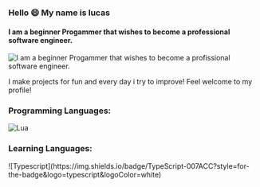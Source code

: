 ### Hello 😄 My name is lucas
#### I am a beginner Progammer that wishes to become a professional software engineer.
![I am a beginner Progammer that wishes to become a profissional software engineer.](https://encrypted-tbn0.gstatic.com/images?q=tbn:ANd9GcR4FNrWJEjF28p7USiVWaDup0Ot3auK_Sr428xx0bzHvSz-lzABd0RkRWjI8TxOLJ0GXg&usqp=CAU)

I make projects for fun and every day i try to improve! Feel welcome to my profile!

<h3>Programming Languages:</h3>
<p align="left">

![Lua](https://img.shields.io/badge/lua-%232C2D72.svg?style=for-the-badge&logo=lua&logoColor=white)
  
</p>

<h3>Learning Languages:</h3>

<p>
  ![Typescript](https://img.shields.io/badge/TypeScript-007ACC?style=for-the-badge&logo=typescript&logoColor=white)
</p>
